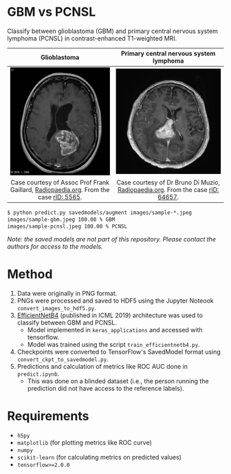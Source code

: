 # GBM vs PCNSL

Classify between glioblastoma (GBM) and primary central nervous system lymphoma (PCNSL) in contrast-enhanced T1-weighted MRI.

Glioblastoma       |  Primary central nervous system lymphoma
:-----------------:|:----------------------------------------:
![Glioblastoma](images/sample-gbm.jpeg)  |  ![Primary central nervous system lymphoma](images/sample-pcnsl.jpeg)
Case courtesy of Assoc Prof Frank Gaillard, <a href="https://radiopaedia.org/">Radiopaedia.org</a>. From the case <a href="https://radiopaedia.org/cases/5565">rID: 5565</a>. | Case courtesy of Dr Bruno Di Muzio, <a href="https://radiopaedia.org/">Radiopaedia.org</a>. From the case <a href="https://radiopaedia.org/cases/64657">rID: 64657</a>.


```
$ python predict.py savedmodels/augment images/sample-*.jpeg
images/sample-gbm.jpeg 100.00 % GBM
images/sample-pcnsl.jpeg 100.00 % PCNSL
```

_Note: the saved models are not part of this repository. Please contact the authors for access to the models._


# Method

1. Data were originally in PNG format.
2. PNGs were processed and saved to HDF5 using the Jupyter Noteook `convert_images_to_hdf5.py`.
3. [EfficientNetB4](https://arxiv.org/abs/1905.11946) (published in ICML 2019) architecture was used to classify between GBM and PCNSL.
    - Model implemented in `keras_applications` and accessed with tensorflow.
    - Model was trained using the script `train_efficientnetb4.py`.
4. Checkpoints were converted to TensorFlow's SavedModel format using `convert_ckpt_to_savedmodel.py`.
5. Predictions and calculation of metrics like ROC AUC done in `predict.ipynb`.
    - This was done on a blinded dataset (i.e., the person running the prediction did not have access to the reference labels).


# Requirements

- `h5py`
- `matplotlib` (for plotting metrics like ROC curve)
- `numpy`
- `scikit-learn` (for calculating metrics on predicted values)
- `tensorflow>=2.0.0`
